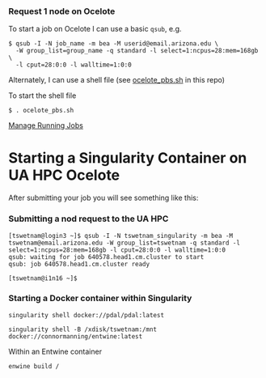 ### Request 1 node on Ocelote

To start a job on Ocelote I can use a basic `qsub`, e.g.

```
$ qsub -I -N job_name -m bea -M userid@email.arizona.edu \
  -W group_list=group_name -q standard -l select=1:ncpus=28:mem=168gb \
  -l cput=28:0:0 -l walltime=1:0:0
```

Alternately, I can use a shell file (see [ocelote_pbs.sh](https://github.com/tyson-swetnam/eemt-singularity-dev/blob/master/ua_hpc/ocelote_pbs.sh) in this repo)

To start the shell file

```
$ . ocelote_pbs.sh
```

[Manage Running Jobs](https://confluence.arizona.edu/display/UAHPC/Running+Jobs)

# Starting a Singularity Container on UA HPC Ocelote

After submitting your job you will see something like this:

### Submitting a nod request to the UA HPC
```
[tswetnam@login3 ~]$ qsub -I -N tswetnam_singularity -m bea -M tswetnam@email.arizona.edu -W group_list=tswetnam -q standard -l select=1:ncpus=28:mem=168gb -l cput=28:0:0 -l walltime=1:0:0
qsub: waiting for job 640578.head1.cm.cluster to start
qsub: job 640578.head1.cm.cluster ready

[tswetnam@i1n16 ~]$
```

### Starting a Docker container within Singularity

```
singularity shell docker://pdal/pdal:latest
```

```
singularity shell -B /xdisk/tswetnam:/mnt docker://connormanning/entwine:latest
```

Within an Entwine container

```
enwine build /

